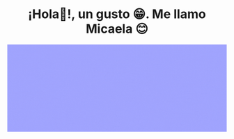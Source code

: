 <h1 align=center>¡Hola👋!, un gusto 😁. Me llamo Micaela 😊</h1>

<img src= 'banner_Mica.gif'>

<!--
**MicaelaCallahuanca/MicaelaCallahuanca** is a ✨ _special_ ✨ repository because its `README.md` (this file) appears on your GitHub profile.

Here are some ideas to get you started:

- 🔭 I’m currently working on ...
- 🌱 I’m currently learning ...
- 👯 I’m looking to collaborate on ...
- 🤔 I’m looking for help with ...
- 💬 Ask me about ...
- 📫 How to reach me: ...
- 😄 Pronouns: ...
- ⚡ Fun fact: ...
-->
